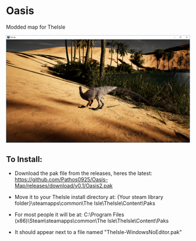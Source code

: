 # Oasis
Modded map for TheIsle


![Screenshot](https://github.com/Pathos0925/Oasis-Map/blob/master/Oasis.png)

## To Install:

- Download the pak file from the releases, heres the latest: 
https://github.com/Pathos0925/Oasis-Map/releases/download/v0.1/Oasis2.pak

- Move it to your TheIsle install directory at: {Your steam library folder}\steamapps\common\The Isle\TheIsle\Content\Paks
- For most people it will be at: C:\Program Files (x86)\Steam\steamapps\common\The Isle\TheIsle\Content\Paks
- It should appear next to a file named "TheIsle-WindowsNoEditor.pak"
